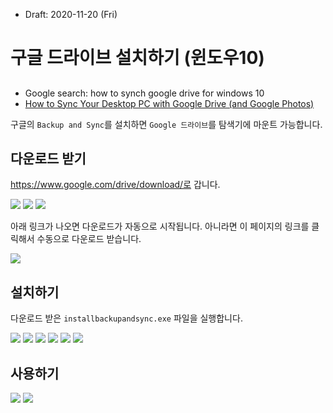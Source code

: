 * Draft: 2020-11-20 (Fri)
# 구글 드라이브 설치하기 (윈도우10)

##
* Google search: how to synch google drive for windows 10
* [How to Sync Your Desktop PC with Google Drive (and Google Photos)](https://www.howtogeek.com/228989/how-to-use-the-desktop-google-drive-app/)

구글의 `Backup and Sync`를 설치하면 `Google 드라이브`를 탐색기에 마운트 가능합니다.

## 다운로드 받기
https://www.google.com/drive/download/로 갑니다. 

<img src='images/google_drive-drive_for_mac_pc.png'>

<img src='images/google_drive-drive_for_mac_pc-download.png'>

<img src='images/google_drive-drive_for_mac_pc-agree_and_download.png'>

아래 링크가 나오면 다운로드가 자동으로 시작됩니다. 아니라면 이 페이지의 링크를 클릭해서 수동으로 다운로드 받습니다.

<img src='images/google_drive-drive_for_mac_pc-download.png'>

## 설치하기
다운로드 받은 `installbackupandsync.exe` 파일을 실행합니다.

<img src='images/google_drive-backup_and_synch-1.png'>

<img src='images/google_drive-backup_and_synch-2.png'>

<img src='images/google_drive-backup_and_synch-3.png'>

<img src='images/google_drive-backup_and_synch-4.png'>

<img src='images/google_drive-backup_and_synch-5.png'>

<img src='images/google_drive-backup_and_synch-6.png'>

## 사용하기

<img src='images/google_drive-tray.png'>

<img src='images/google_drive-explore_with_google_drive.png'>

